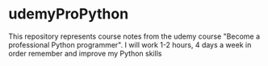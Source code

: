 # udemyProPython
This repository represents course notes from the udemy course "Become a professional Python programmer".
I will work 1-2 hours, 4 days a week in order remember and improve my Python skills
